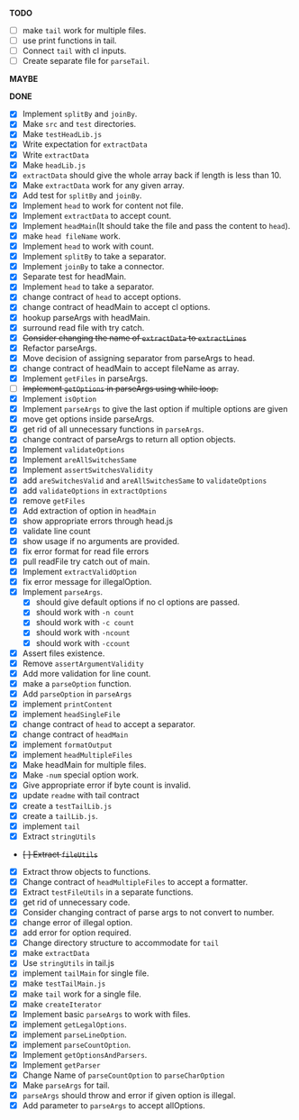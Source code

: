 **TODO**

- [ ] make `tail` work for multiple files.
- [ ] use print functions in tail.
- [ ] Connect `tail` with cl inputs.
- [ ] Create separate file for `parseTail`.

**MAYBE**


**DONE**

- [x] Implement `splitBy` and `joinBy`.
- [x] Make `src` and `test` directories.
- [x] Make `testHeadLib.js`
- [x] Write expectation for `extractData`
- [x] Write `extractData`
- [x] Make `headLib.js`
- [x] `extractData` should give the whole array back if length is less than 10.
- [x] Make `extractData` work for any given array.
- [x] Add test for `splitBy` and `joinBy`.
- [x] Implement `head` to work for content not file.
- [x] Implement  `extractData` to accept count.
- [x] Implement `headMain`(It should take the file and pass the content to `head`).
- [x] make `head fileName` work.
- [x] Implement `head` to work with count.
- [x] Implement `splitBy` to take a separator.
- [x] Implement `joinBy` to take a connector.
- [x] Separate test for headMain.
- [x] Implement `head` to take a separator.
- [x] change contract of `head` to accept options.
- [x] change contract of headMain to accept cl options.
- [x] hookup parseArgs with headMain.
- [x] surround read file with try catch.
- [x] ~~Consider changing the name of `extractData` to `extractLines`~~
- [x] Refactor parseArgs.
- [x] Move decision of assigning separator from parseArgs to head.
- [x] change contract of headMain to accept fileName as array.
- [x] Implement `getFiles` in parseArgs.
- [ ] ~~Implement `getOptions` in parseArgs using while loop.~~
- [x] Implement `isOption`
- [x] Implement `parseArgs` to give the last option if multiple options are given
- [x] move get options inside parseArgs.
- [x] get rid of all unnecessary functions in `parseArgs`.
- [x] change contract of parseArgs to return all option objects.
- [x] Implement `validateOptions`
- [x] Implement `areAllSwitchesSame`
- [x] Implement `assertSwitchesValidity`
- [x] add `areSwitchesValid` and `areAllSwitchesSame` to `validateOptions`
- [x] add `validateOptions` in `extractOptions`
- [x] remove `getFiles`
- [x] Add extraction of option in `headMain`
- [x] show appropriate errors through head.js
- [x] validate line count
- [x] show usage if no arguments are provided.
- [x] fix error format for read file errors
- [x] pull readFile try catch out of main.
- [x] Implement `extractValidOption`
- [x] fix error message for illegalOption. 
- [x] Implement `parseArgs`.
  - [x] should give default options if no cl options are passed.
  - [x] should work with `-n count`
  - [x] should work with `-c count `
  - [x] should work with `-ncount`
  - [x] should work with `-ccount`
- [x] Assert files existence.
- [x] Remove `assertArgumentValidity`
- [x] Add more validation for line count.
- [x] make a `parseOption` function.
- [x] Add `parseOption` in `parseArgs`
- [x] implement `printContent`
- [x] implement `headSingleFile`
- [x] change contract of `head` to accept a separator.
- [x] change contract of `headMain`
- [x] implement `formatOutput`
- [x] implement `headMultipleFiles`
- [x] Make headMain for multiple files.
- [x] Make `-num` special option work.
- [x] Give appropriate error if byte count is invalid.
- [x] update `readme` with tail contract
- [x] create a `testTailLib.js`
- [x] create a `tailLib.js`.
- [x] implement `tail`
- [x] Extract `stringUtils`
- ~~[ ] Extract `fileUtils`~~
- [x] Extract throw objects to functions.
- [x] Change contract of `headMultipleFiles` to accept a formatter.
- [x] Extract `testFileUtils` in a separate functions.
- [x] get rid of unnecessary code.
- [x] Consider changing contract of parse args to not convert to number.
- [x] change error of illegal option.
- [x] add error for option required.
- [x] Change directory structure to accommodate for `tail`
- [x] make `extractData`
- [x] Use `stringUtils` in tail.js
- [x] implement `tailMain` for single file.
- [x] make `testTailMain.js`
- [x] make `tail` work for a single file.
- [x] make `createIterator`
- [x] Implement basic `parseArgs` to work with files.
- [X] implement `getLegalOptions`.
- [x] implement `parseLineOption`.
- [x] implement `parseCountOption`.
- [x] Implement `getOptionsAndParsers`.
- [x] Implement `getParser`
- [x] Change Name of `parseCountOption` to `parseCharOption`
- [x] Make `parseArgs` for tail.
- [x] `parseArgs` should throw and error if given option is illegal.
- [x] Add parameter to `parseArgs` to accept allOptions.

